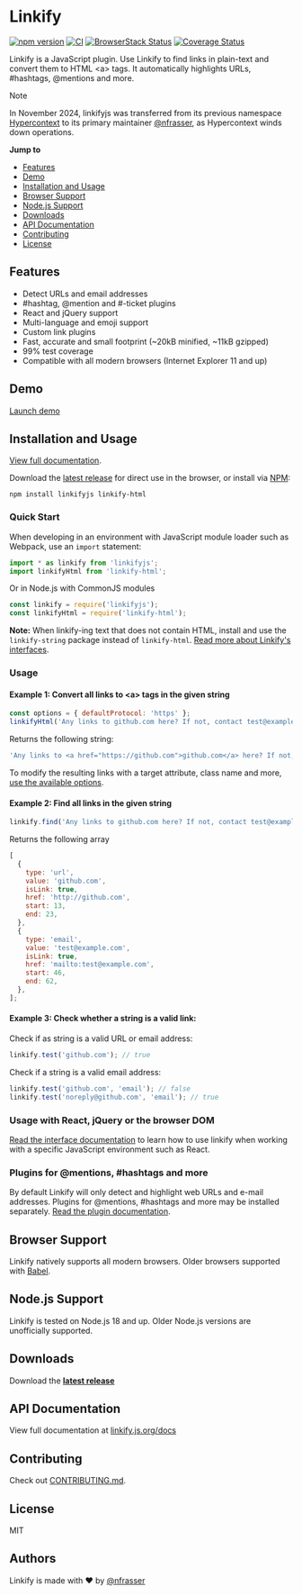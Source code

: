 # Linkify

[![npm version](https://badge.fury.io/js/linkifyjs.svg)](https://www.npmjs.com/package/linkifyjs)
[![CI](https://github.com/nfrasser/linkifyjs/actions/workflows/ci.yml/badge.svg)](https://github.com/nfrasser/linkifyjs/actions/workflows/ci.yml)
[![BrowserStack Status](https://automate.browserstack.com/badge.svg?badge_key=ZVZXNFhhQ044a01nQStVeWJXSng1b01MTWFpZlZRZVg1WnAvdE9aVE9LVT0tLWZpekx6ZHUrZ2E0dDRHMDZRMnJNQlE9PQ==--4d91db279fbd0475f8d8e4b221b5a4c1e0c6a76e)](https://automate.browserstack.com/public-build/ZVZXNFhhQ044a01nQStVeWJXSng1b01MTWFpZlZRZVg1WnAvdE9aVE9LVT0tLWZpekx6ZHUrZ2E0dDRHMDZRMnJNQlE9PQ==--4d91db279fbd0475f8d8e4b221b5a4c1e0c6a76e)
[![Coverage Status](https://coveralls.io/repos/github/nfrasser/linkifyjs/badge.svg?branch=main)](https://coveralls.io/github/nfrasser/linkifyjs?branch=main)

Linkify is a JavaScript plugin. Use Linkify to find links in plain-text and
convert them to HTML &lt;a&gt; tags. It automatically highlights URLs,
#hashtags, @mentions and more.

> [!NOTE]
> In November 2024, linkifyjs was transferred from its previous namespace [Hypercontext](https://github.com/Hypercontext) to its primary maintainer [@nfrasser](https://github.com/nfrasser), as Hypercontext winds down operations.

**Jump to**

- [Features](#features)
- [Demo](#demo)
- [Installation and Usage](#installation-and-usage)
- [Browser Support](#browser-support)
- [Node.js Support](#nodejs-support)
- [Downloads](#downloads)
- [API Documentation](#api-documentation)
- [Contributing](#contributing)
- [License](#license)

## Features

- Detect URLs and email addresses
- #hashtag, @mention and #-ticket plugins
- React and jQuery support
- Multi-language and emoji support
- Custom link plugins
- Fast, accurate and small footprint (~20kB minified, ~11kB gzipped)
- 99% test coverage
- Compatible with all modern browsers (Internet Explorer 11 and up)

## Demo

[Launch demo](https://linkify.js.org/#demo)

## Installation and Usage

[View full documentation](https://linkify.js.org/docs/).

Download the [latest release](https://github.com/nfrasser/linkifyjs/releases) for direct use in the browser, or install via [NPM](https://www.npmjs.com/):

```
npm install linkifyjs linkify-html
```

### Quick Start

When developing in an environment with JavaScript module loader such as Webpack,
use an `import` statement:

```js
import * as linkify from 'linkifyjs';
import linkifyHtml from 'linkify-html';
```

Or in Node.js with CommonJS modules

```js
const linkify = require('linkifyjs');
const linkifyHtml = require('linkify-html');
```

**Note:** When linkify-ing text that does not contain HTML, install and use the
`linkify-string` package instead of `linkify-html`. [Read more about Linkify's
interfaces](https://linkify.js.org/docs/interfaces.html).

### Usage

#### Example 1: Convert all links to &lt;a&gt; tags in the given string

```js
const options = { defaultProtocol: 'https' };
linkifyHtml('Any links to github.com here? If not, contact test@example.com', options);
```

Returns the following string:

```js
'Any links to <a href="https://github.com">github.com</a> here? If not, contact <a href="mailto:test@example.com">test@example.com</a>';
```

To modify the resulting links with a target attribute, class name and more, [use
the available options](https://linkify.js.org/docs/options.html).

#### Example 2: Find all links in the given string

```js
linkify.find('Any links to github.com here? If not, contact test@example.com');
```

Returns the following array

```js
[
  {
    type: 'url',
    value: 'github.com',
    isLink: true,
    href: 'http://github.com',
    start: 13,
    end: 23,
  },
  {
    type: 'email',
    value: 'test@example.com',
    isLink: true,
    href: 'mailto:test@example.com',
    start: 46,
    end: 62,
  },
];
```

#### Example 3: Check whether a string is a valid link:

Check if as string is a valid URL or email address:

```js
linkify.test('github.com'); // true
```

Check if a string is a valid email address:

```js
linkify.test('github.com', 'email'); // false
linkify.test('noreply@github.com', 'email'); // true
```

### Usage with React, jQuery or the browser DOM

[Read the interface documentation](https://linkify.js.org/docs/interfaces.html) to learn how to use linkify when working with a specific JavaScript environment such as React.

### Plugins for @mentions, #hashtags and more

By default Linkify will only detect and highlight web URLs and e-mail addresses.
Plugins for @mentions, #hashtags and more may be installed separately. [Read the
plugin documentation](https://linkify.js.org/docs/plugins.html).

## Browser Support

Linkify natively supports all modern browsers. Older browsers supported with [Babel](https://babeljs.io).

## Node.js Support

Linkify is tested on Node.js 18 and up. Older Node.js versions are unofficially
supported.

## Downloads

Download the [**latest release**](https://github.com/nfrasser/linkifyjs/releases)

## API Documentation

View full documentation at [linkify.js.org/docs](https://linkify.js.org/docs/)

## Contributing

Check out [CONTRIBUTING.md](https://github.com/nfrasser/linkifyjs/blob/main/CONTRIBUTING.md).

## License

MIT

## Authors

Linkify is made with ❤️ by [@nfrasser](https://github.com/nfrasser)
